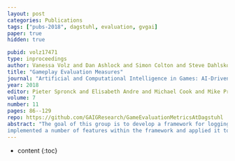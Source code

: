 ```yaml
---
layout: post
categories: Publications
tags: ["pubs-2018", dagstuhl, evaluation, gvgai]
paper: true
hidden: true

pubid: volz17471
type: inproceedings
author: Vanessa Volz and Dan Ashlock and Simon Colton and Steve Dahlskog and Jialin Liu and Simon M. Lucas and Diego Perez Liebana and Tommy Thompson
title: "Gameplay Evaluation Measures"
journal: "Artificial and Computational Intelligence in Games: AI-Driven Game Design (Dagstuhl Seminar 17471)"
year: 2018
editor: Pieter Spronck and Elisabeth Andre and Michael Cook and Mike Preuss
volume: 7
number: 11
pages: 86--129
repo: https://github.com/GAIGResearch/GameEvaluationMetricsAtDagstuhl
abstract: "The goal of this group is to develop a framework for logging information from games in a common format that captures common-currency metrics like win/loss, score as a function of time, entropy measures on games state, and others listed subsequently. The framework provides an implementation of a number of general measures that have previously been used to describe gameplay in an abstract form. The relevant information from the game has to be extracted with game-specific code implemented by the user and can then be processed by our framework. The framework is thus capable of logging full game states at each tick of the game, but also allows users to analyse specific characteristics of gameplay. The framework will be made available at [https://github.com/GAIGResearch/GameEvaluationMetricsAtDagstuhl] and is intended to be extensible to include more measures. During the seminar, we have
implemented a number of features within the framework and applied it to the GVGAI software, which already resulted in interesting observations."
---
```


* content
{:toc}

